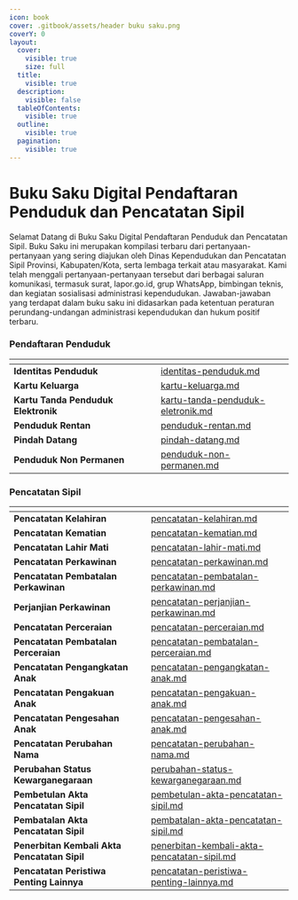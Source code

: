 ```yaml
---
icon: book
cover: .gitbook/assets/header buku saku.png
coverY: 0
layout:
  cover:
    visible: true
    size: full
  title:
    visible: true
  description:
    visible: false
  tableOfContents:
    visible: true
  outline:
    visible: true
  pagination:
    visible: true
---
```


# Buku Saku Digital Pendaftaran Penduduk dan Pencatatan Sipil

Selamat Datang di Buku Saku Digital Pendaftaran Penduduk dan Pencatatan Sipil. Buku Saku ini merupakan kompilasi terbaru dari pertanyaan-pertanyaan yang sering diajukan oleh Dinas Kependudukan dan Pencatatan Sipil Provinsi, Kabupaten/Kota, serta lembaga terkait atau masyarakat. Kami telah menggali pertanyaan-pertanyaan tersebut dari berbagai saluran komunikasi, termasuk surat, lapor.go.id, grup WhatsApp, bimbingan teknis, dan kegiatan sosialisasi administrasi kependudukan. Jawaban-jawaban yang terdapat dalam buku saku ini didasarkan pada ketentuan peraturan perundang-undangan administrasi kependudukan dan hukum positif terbaru.

### Pendaftaran Penduduk

<table data-view="cards"><thead><tr><th></th><th></th><th data-hidden data-card-cover data-type="files"></th><th data-hidden></th><th data-hidden data-card-target data-type="content-ref"></th></tr></thead><tbody><tr><td><strong>Identitas Penduduk</strong></td><td></td><td></td><td></td><td><a href="pendaftaran-penduduk/identitas-penduduk.md">identitas-penduduk.md</a></td></tr><tr><td><strong>Kartu Keluarga</strong></td><td></td><td></td><td></td><td><a href="pendaftaran-penduduk/kartu-keluarga.md">kartu-keluarga.md</a></td></tr><tr><td><strong>Kartu Tanda Penduduk Elektronik</strong></td><td></td><td></td><td></td><td><a href="pendaftaran-penduduk/kartu-tanda-penduduk-eletronik.md">kartu-tanda-penduduk-eletronik.md</a></td></tr><tr><td><strong>Penduduk Rentan</strong></td><td></td><td></td><td></td><td><a href="pendaftaran-penduduk/penduduk-rentan.md">penduduk-rentan.md</a></td></tr><tr><td><strong>Pindah Datang</strong></td><td></td><td></td><td></td><td><a href="pendaftaran-penduduk/pindah-datang.md">pindah-datang.md</a></td></tr><tr><td><strong>Penduduk Non Permanen</strong></td><td></td><td></td><td></td><td><a href="penduduk-non-permanen.md">penduduk-non-permanen.md</a></td></tr></tbody></table>

### Pencatatan Sipil

<table data-view="cards"><thead><tr><th></th><th></th><th data-hidden data-card-target data-type="content-ref"></th></tr></thead><tbody><tr><td><strong>Pencatatan Kelahiran</strong></td><td></td><td><a href="pencatatan-sipil/pencatatan-kelahiran.md">pencatatan-kelahiran.md</a></td></tr><tr><td><strong>Pencatatan Kematian</strong></td><td></td><td><a href="pencatatan-sipil/pencatatan-kematian.md">pencatatan-kematian.md</a></td></tr><tr><td><strong>Pencatatan Lahir Mati</strong></td><td></td><td><a href="pencatatan-sipil/pencatatan-lahir-mati.md">pencatatan-lahir-mati.md</a></td></tr><tr><td><strong>Pencatatan Perkawinan</strong></td><td></td><td><a href="pencatatan-sipil/pencatatan-perkawinan.md">pencatatan-perkawinan.md</a></td></tr><tr><td><strong>Pencatatan Pembatalan Perkawinan</strong></td><td></td><td><a href="pencatatan-sipil/pencatatan-pembatalan-perkawinan.md">pencatatan-pembatalan-perkawinan.md</a></td></tr><tr><td><strong>Perjanjian Perkawinan</strong></td><td></td><td><a href="pencatatan-sipil/pencatatan-perjanjian-perkawinan.md">pencatatan-perjanjian-perkawinan.md</a></td></tr><tr><td><strong>Pencatatan Perceraian</strong></td><td></td><td><a href="pencatatan-sipil/pencatatan-perceraian.md">pencatatan-perceraian.md</a></td></tr><tr><td><strong>Pencatatan Pembatalan Perceraian</strong></td><td></td><td><a href="pencatatan-sipil/pencatatan-pembatalan-perceraian.md">pencatatan-pembatalan-perceraian.md</a></td></tr><tr><td><strong>Pencatatan Pengangkatan Anak</strong></td><td></td><td><a href="pencatatan-sipil/pencatatan-pengangkatan-anak.md">pencatatan-pengangkatan-anak.md</a></td></tr><tr><td><strong>Pencatatan Pengakuan Anak</strong></td><td></td><td><a href="pencatatan-sipil/pencatatan-pengakuan-anak.md">pencatatan-pengakuan-anak.md</a></td></tr><tr><td><strong>Pencatatan Pengesahan Anak</strong></td><td></td><td><a href="pencatatan-sipil/pencatatan-pengesahan-anak.md">pencatatan-pengesahan-anak.md</a></td></tr><tr><td><strong>Pencatatan Perubahan Nama</strong></td><td></td><td><a href="pencatatan-sipil/pencatatan-perubahan-nama.md">pencatatan-perubahan-nama.md</a></td></tr><tr><td><strong>Perubahan Status Kewarganegaraan</strong></td><td></td><td><a href="pencatatan-sipil/perubahan-status-kewarganegaraan.md">perubahan-status-kewarganegaraan.md</a></td></tr><tr><td><strong>Pembetulan Akta Pencatatan Sipil</strong></td><td></td><td><a href="pencatatan-sipil/pembetulan-akta-pencatatan-sipil.md">pembetulan-akta-pencatatan-sipil.md</a></td></tr><tr><td><strong>Pembatalan Akta Pencatatan Sipil</strong></td><td></td><td><a href="pencatatan-sipil/pembatalan-akta-pencatatan-sipil.md">pembatalan-akta-pencatatan-sipil.md</a></td></tr><tr><td><strong>Penerbitan Kembali Akta Pencatatan Sipil</strong></td><td></td><td><a href="pencatatan-sipil/penerbitan-kembali-akta-pencatatan-sipil.md">penerbitan-kembali-akta-pencatatan-sipil.md</a></td></tr><tr><td><strong>Pencatatan Peristiwa Penting Lainnya</strong></td><td></td><td><a href="pencatatan-sipil/pencatatan-peristiwa-penting-lainnya.md">pencatatan-peristiwa-penting-lainnya.md</a></td></tr></tbody></table>
